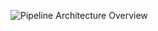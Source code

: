 ![Pipeline Architecture Overview](http://pipeline.io/images/architecture-overview-with-nifi-768x562.png)